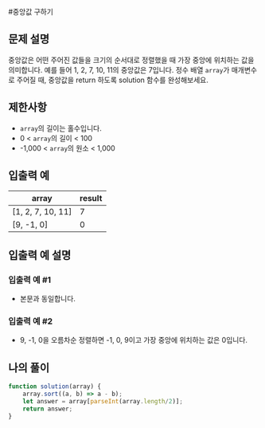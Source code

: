 #중앙값 구하기

## 문제 설명
중앙값은 어떤 주어진 값들을 크기의 순서대로 정렬했을 때 가장 중앙에 위치하는 값을 의미합니다. 예를 들어 1, 2, 7, 10, 11의 중앙값은 7입니다. 정수 배열 `array`가 매개변수로 주어질 때, 중앙값을 return 하도록 solution 함수를 완성해보세요.

## 제한사항
- `array`의 길이는 홀수입니다.
- 0 < `array`의 길이 < 100
- -1,000 < `array`의 원소 < 1,000

## 입출력 예
|array|result|
|---------|----------|
|[1, 2, 7, 10, 11]|7|
|[9, -1, 0]|0|

## 입출력 예 설명
### 입출력 예 #1
- 본문과 동일합니다.
### 입출력 예 #2
- 9, -1, 0을 오름차순 정렬하면 -1, 0, 9이고 가장 중앙에 위치하는 값은 0입니다.

## 나의 풀이
```js
function solution(array) {
    array.sort((a, b) => a - b);
    let answer = array[parseInt(array.length/2)];
    return answer;
}
```

